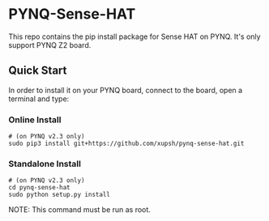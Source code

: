 # PYNQ-Sense-HAT

This repo contains the pip install package for Sense HAT on PYNQ. It's only support PYNQ Z2 board.

## Quick Start

In order to install it on your PYNQ board, connect to the board, open a terminal and type:

### Online Install
```shell
# (on PYNQ v2.3 only)
sudo pip3 install git+https://github.com/xupsh/pynq-sense-hat.git
```
### Standalone Install
```shell
# (on PYNQ v2.3 only)
cd pynq-sense-hat
sudo python setup.py install
```

NOTE: This command must be run as root.
